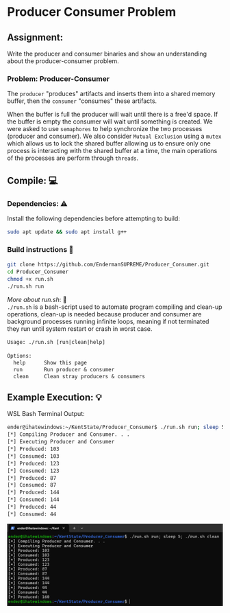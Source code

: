 # Producer Consumer Problem

## Assignment:
Write the producer and consumer binaries and show an understanding about the producer-consumer problem.

### Problem: Producer-Consumer
The `producer` "produces" artifacts and inserts them into a shared memory buffer, then the `consumer` "consumes" these artifacts.

When the buffer is full the producer will wait until there is a free'd space. If the buffer is empty the consumer will wait until
something is created. We were asked to use `semaphores` to help synchronize the two processes (producer and consumer). We also
consider `Mutual Exclusion` using a `mutex` which allows us to lock the shared buffer allowing us to ensure only one process is
interacting with the shared buffer at a time, the main operations of the processes are perform through `threads`.

## Compile: :computer:
### Dependencies: :warning:
Install the following dependencies before attempting to build:
```bash
sudo apt update && sudo apt install g++
```

### Build instructions :hammer:
```bash
git clone https://github.com/EndermanSUPREME/Producer_Consumer.git
cd Producer_Consumer
chmod +x run.sh
./run.sh run
```

*More about run.sh*: :scroll:<br>
`./run.sh` is a bash-script used to automate program compiling and clean-up operations, clean-up is needed because producer
and consumer are background processes running infinite loops, meaning if not terminated they run until system
restart or crash in worst case.
```
Usage: ./run.sh [run|clean|help]

Options:
  help      Show this page
  run       Run producer & consumer
  clean     Clean stray producers & consumers
```

## Example Execution: :bulb:
WSL Bash Terminal Output:
```bash
ender@ihatewindows:~/KentState/Producer_Consumer$ ./run.sh run; sleep 5; ./run.sh clean
[*] Compiling Producer and Consumer. . .
[*] Executing Producer and Consumer
[*] Produced: 103
[*] Consumed: 103
[*] Produced: 123
[*] Consumed: 123
[*] Produced: 87
[*] Consumed: 87
[*] Produced: 144
[*] Consumed: 144
[*] Produced: 44
[*] Consumed: 44
```

![Screenshot of Terminal Output](example.png)
